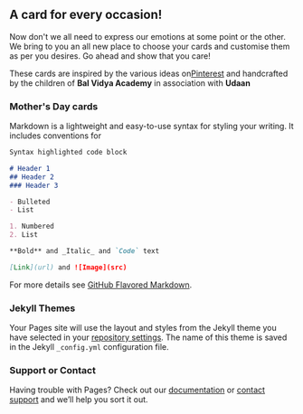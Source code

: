 ## A card for every occasion!

Now don't we all need to express our emotions at some point or the other.
We bring to you an all new place to choose your cards and customise them as per you desires. Go ahead and show that you care!

These cards are inspired by the various ideas on[Pinterest](https://in.pinterest.com) and handcrafted by the children of **Bal Vidya Academy** in association with **Udaan**

### Mother's Day cards

Markdown is a lightweight and easy-to-use syntax for styling your writing. It includes conventions for

```markdown
Syntax highlighted code block

# Header 1
## Header 2
### Header 3

- Bulleted
- List

1. Numbered
2. List

**Bold** and _Italic_ and `Code` text

[Link](url) and ![Image](src)
```

For more details see [GitHub Flavored Markdown](https://guides.github.com/features/mastering-markdown/).

### Jekyll Themes

Your Pages site will use the layout and styles from the Jekyll theme you have selected in your [repository settings](https://github.com/Isha-madhurendra/CARD-IT/settings). The name of this theme is saved in the Jekyll `_config.yml` configuration file.

### Support or Contact

Having trouble with Pages? Check out our [documentation](https://help.github.com/categories/github-pages-basics/) or [contact support](https://github.com/contact) and we’ll help you sort it out.
